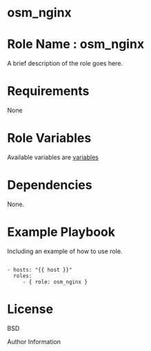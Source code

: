 # osm_nginx

# Role Name : osm_nginx

A brief description of the role goes here.

# Requirements

None

# Role Variables

Available variables are [variables](https://github.com/opstree-ansible/osm_nginx/blob/master/defaults/main.yml)


# Dependencies

None.

# Example Playbook

Including an example of how to use role.

```

- hosts: "{{ host }}"
  roles:
     - { role: osm_nginx }
 ```
 
# License

BSD

Author Information
